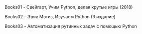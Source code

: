 Books01 - Свейгарт, Учим Python, делая крутые игры (2018)

Books02 - Эрик Мэтиз, Изучаем Python (3 издание)

Books03 - Автоматизация рутинных задач с помощью Python

